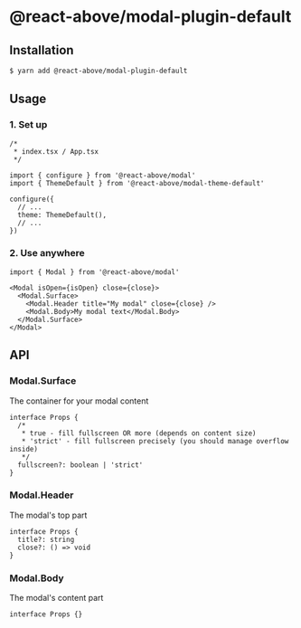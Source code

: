 # @react-above/modal-plugin-default

## Installation

```sh
$ yarn add @react-above/modal-plugin-default
```

## Usage

### 1. Set up

```tsx
/*
 * index.tsx / App.tsx
 */

import { configure } from '@react-above/modal'
import { ThemeDefault } from '@react-above/modal-theme-default'

configure({
  // ...
  theme: ThemeDefault(),
  // ...
})
```

### 2. Use anywhere

```tsx
import { Modal } from '@react-above/modal'

<Modal isOpen={isOpen} close={close}>
  <Modal.Surface>
    <Modal.Header title="My modal" close={close} />
    <Modal.Body>My modal text</Modal.Body>
  </Modal.Surface>
</Modal>
```

## API

### Modal.Surface

The container for your modal content

```tsx
interface Props {
  /*
   * true - fill fullscreen OR more (depends on content size)
   * 'strict' - fill fullscreen precisely (you should manage overflow inside)
   */
  fullscreen?: boolean | 'strict'
}
```

### Modal.Header

The modal's top part

```tsx
interface Props {
  title?: string
  close?: () => void
}
```

### Modal.Body

The modal's content part

```tsx
interface Props {}
```